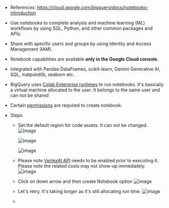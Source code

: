- References: https://cloud.google.com/bigquery/docs/notebooks-introduction

- Use notebooks to complete analysis and machine learning (ML) workflows by using SQL, Python, and other common packages and APIs.
- Share with specific users and groups by using Identity and Access Management (IAM).
- Notebook capabilities are available **only in the Google Cloud console**.
- Integrated with Pandas DataFrames, scikit-learn, Gemini Generative AI, SQL, matpolotlib, seaborn etc.
- BigQuery uses [Colab Enterprise runtimes](https://cloud.google.com/colab/docs/create-runtime) to run notebooks. 
  It's basically a virtual machine allocated to the user. It belongs to the same user and can not be shared
- Certain [permissions](https://cloud.google.com/bigquery/docs/create-notebooks#permissions_to_create_notebooks) are required to create notebook.

- Steps
  - Set the default region for code assets. It can not be changed.
    ![image](https://github.com/Ajit1279/GCP_Learning/assets/81754034/144a173b-2df6-4b5a-b2ee-3f1f36363f21)

    ![image](https://github.com/Ajit1279/GCP_Learning/assets/81754034/b192c52d-5812-4c23-a602-cb6b4fa3776d)

    ![image](https://github.com/Ajit1279/GCP_Learning/assets/81754034/de16ed7e-8208-48d7-b7ca-53a78c8c97bf)

  - Please note [VertexAI API](https://console.cloud.google.com/apis/api/aiplatform.googleapis.com/cost?project=mybqproj0427) needs to be enabled prior to executing it. Please note the related costs may not show-up immediately.
    ![image](https://github.com/Ajit1279/GCP_Learning/assets/81754034/e81421aa-a3d1-49bd-8786-20d5a92439ce)

  
  - Click on down arrow and then create Notebook option
    ![image](https://github.com/Ajit1279/GCP_Learning/assets/81754034/0eb68897-c3cc-4ac7-9c3d-833f023d9aeb)

  
  - Let's retry. It's taking longer as it's still allocating run time.
    ![image](https://github.com/Ajit1279/GCP_Learning/assets/81754034/c13c4d91-e433-44b7-8c9e-686e28ca2bd4)

    
  -    
